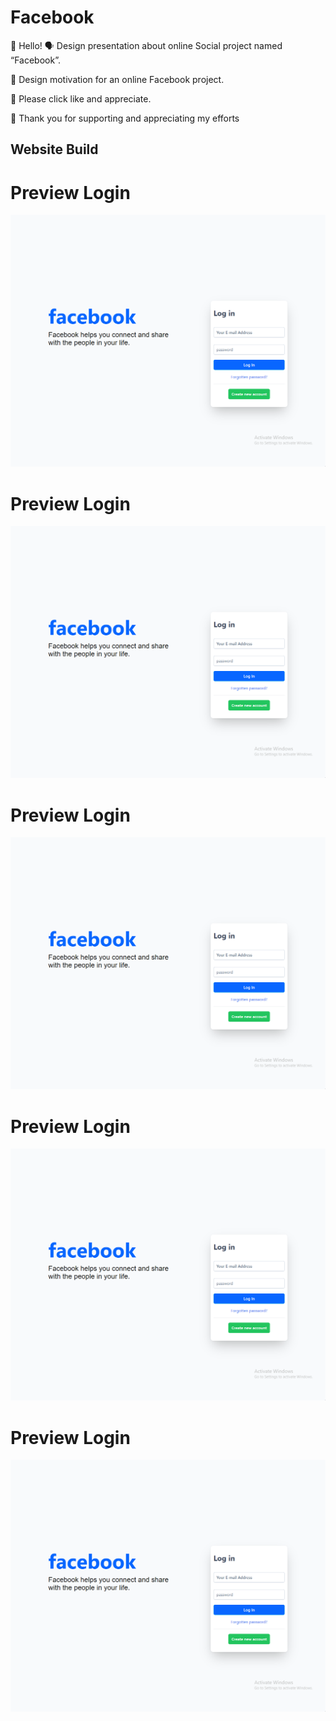 # Facebook
👋 Hello! 🗣️ Design presentation about online Social project named “Facebook”.

🎨 Design motivation for an online Facebook project.

💖 Please click like and appreciate.

🙏 Thank you for supporting and appreciating my efforts

## Website Build


# Preview Login
![This is an image](https://raw.githubusercontent.com/learncodingeasy/Facebook/main/facebook_vue/src/assets/image/Login.png)

# Preview Login
![This is an image](https://raw.githubusercontent.com/learncodingeasy/Facebook/main/facebook_vue/src/assets/image/Login.png)

# Preview Login
![This is an image](https://raw.githubusercontent.com/learncodingeasy/Facebook/main/facebook_vue/src/assets/image/Login.png)

# Preview Login
![This is an image](https://raw.githubusercontent.com/learncodingeasy/Facebook/main/facebook_vue/src/assets/image/Login.png)

# Preview Login
![This is an image](https://raw.githubusercontent.com/learncodingeasy/Facebook/main/facebook_vue/src/assets/image/Login.png)


